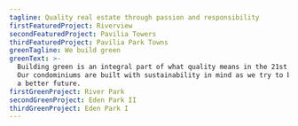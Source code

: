 ```yaml
---
tagline: Quality real estate through passion and responsibility
firstFeaturedProject: Riverview
secondFeaturedProject: Pavilia Towers
thirdFeaturedProject: Pavilia Park Towns
greenTagline: We build green
greenText: >-
  Building green is an integral part of what quality means in the 21st Century.
  Our condominiums are built with sustainability in mind as we try to build for
  a better future.
firstGreenProject: River Park
secondGreenProject: Eden Park II
thirdGreenProject: Eden Park I
---
```


